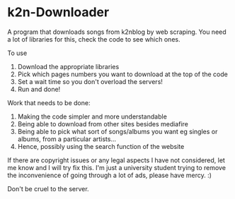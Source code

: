 # k2n-Downloader
A program that downloads songs from k2nblog by web scraping. You need a lot of libraries for this, check the code to see which ones. 


To use
1. Download the appropriate libraries
2. Pick which pages numbers you want to download at the top of the code
3. Set a wait time so you don't overload the servers! 
3. Run and done!

Work that needs to be done:
1. Making the code simpler and more understandable
2. Being able to download from other sites besides mediafire
3. Being able to pick what sort of songs/albums you want eg singles or albums, from a particular artists...
4. Hence, possibly using the search function of the website

If there are copyright issues or any legal aspects I have not considered, let me know and I will try fix this.
I'm just a university student trying to remove the inconvenience of going through a lot of ads, please have mercy.
:)

Don't be cruel to the server.
